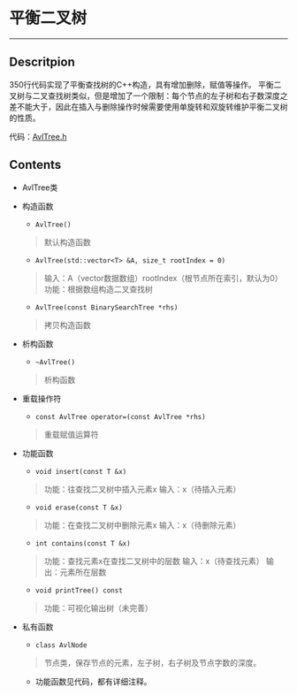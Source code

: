 # 平衡二叉树
------------------

## Descritpion
350行代码实现了平衡查找树的C++构造，具有增加删除，赋值等操作。 平衡二叉树与二叉查找树类似，但是增加了一个限制：每个节点的左子树和右子数深度之差不能大于，因此在插入与删除操作时候需要使用单旋转和双旋转维护平衡二叉树的性质。

代码：[AvlTree.h](AvlTree.h)

## Contents 
- AvlTree类
- 构造函数
	- `AvlTree()`
	> 默认构造函数
	- `AvlTree(std::vector<T> &A, size_t rootIndex = 0)`
	> 输入：A（vector数据数组）rootIndex（根节点所在索引，默认为0）
	功能：根据数组构造二叉查找树
	- `AvlTree(const BinarySearchTree *rhs)`
	> 拷贝构造函数
- 析构函数
	- `~AvlTree()`
	> 析构函数
- 重载操作符
	- `const AvlTree operator=(const AvlTree *rhs)`
	> 重载赋值运算符
- 功能函数
	- `void insert(const T &x)`
	> 功能：往查找二叉树中插入元素x
	输入：x（待插入元素）

	- `void erase(const T &x)`
	> 功能：在查找二叉树中删除元素x
	输入：x（待删除元素）

	- `int contains(const T &x)`
	> 功能：查找元素x在查找二叉树中的层数
	输入：x（待查找元素）
	输出：元素所在层数

	- `void printTree() const`
	 > 功能：可视化输出树（未完善）
- 私有函数
	- `class AvlNode`
	> 节点类，保存节点的元素，左子树，右子树及节点字数的深度。
	
	- 功能函数见代码，都有详细注释。